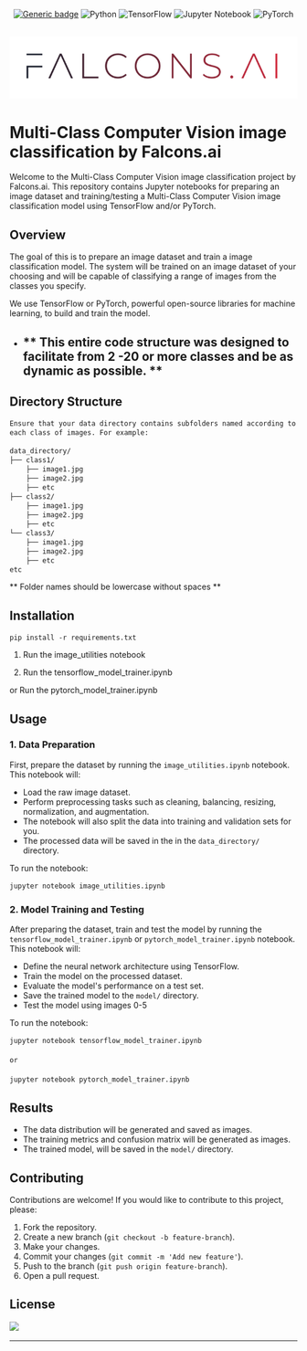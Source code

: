 <div id="top"></div>
<div align="center">

[![Generic badge](https://img.shields.io/badge/FALCONS.AI-Computer_Vision-red.svg)](https://shields.io/)
![Python](https://img.shields.io/badge/python-3670A0?style=for-the-badge&logo=python&logoColor=ffdd54)
![TensorFlow](https://img.shields.io/badge/TensorFlow-%23FF6F00.svg?style=for-the-badge&logo=TensorFlow&logoColor=white)
![Jupyter Notebook](https://img.shields.io/badge/jupyter-%23FA0F00.svg?style=for-the-badge&logo=jupyter&logoColor=white)
![PyTorch](https://img.shields.io/badge/PyTorch-%23EE4C2C.svg?style=for-the-badge&logo=PyTorch&logoColor=white)

</div>



<!-- PROJECT LOGO -->
<br />
<div align="center">
  <a href="https://github.com/mstatt/image_dataset_prep">
    <img src="assets/fai_gradient_logo.png" alt="Logo" >
  </a>
</div>



# Multi-Class Computer Vision image classification by Falcons.ai

Welcome to the Multi-Class Computer Vision image classification project by Falcons.ai. This repository contains Jupyter notebooks for preparing an image dataset and training/testing a Multi-Class Computer Vision image classification model using TensorFlow and/or PyTorch.

## Overview
The goal of this is to prepare an image dataset and train a image classification model. The system will be trained on an image dataset of your choosing and will be capable of classifying a range of images from the classes you specify.

We use TensorFlow or PyTorch, powerful open-source libraries for machine learning, to build and train the model.

- ## ** This entire code structure was designed to facilitate from 2 -20 or more classes and be as dynamic as possible. **

## Directory Structure
```
Ensure that your data directory contains subfolders named according to each class of images. For example:

data_directory/
├── class1/
    ├── image1.jpg
    ├── image2.jpg
    ├── etc
├── class2/
    ├── image1.jpg
    ├── image2.jpg
    ├── etc
└── class3/
    ├── image1.jpg
    ├── image2.jpg
    ├── etc
etc
```
** Folder names should be lowercase without spaces **

## Installation

```
pip install -r requirements.txt
```

1. Run the image_utilities notebook

2. Run the tensorflow_model_trainer.ipynb

  or Run the pytorch_model_trainer.ipynb



## Usage
### 1. Data Preparation
First, prepare the dataset by running the `image_utilities.ipynb` notebook. This notebook will:
- Load the raw image dataset.
- Perform preprocessing tasks such as cleaning, balancing, resizing, normalization, and augmentation.
- The notebook will also split the data into training and validation sets for you.
- The processed data will be saved in the in the `data_directory/` directory.


To run the notebook:
```bash
jupyter notebook image_utilities.ipynb
```

### 2. Model Training and Testing
After preparing the dataset, train and test the model by running the `tensorflow_model_trainer.ipynb` or `pytorch_model_trainer.ipynb` notebook. This notebook will:
- Define the neural network architecture using TensorFlow.
- Train the model on the processed dataset.
- Evaluate the model's performance on a test set.
- Save the trained model to the `model/` directory.
- Test the model using images 0-5

To run the notebook:
```bash
jupyter notebook tensorflow_model_trainer.ipynb

or

jupyter notebook pytorch_model_trainer.ipynb
```

## Results
- The data distribution will be generated and saved as images.
- The training metrics and confusion matrix will be generated as images.
- The trained model, will be saved in the `model/`  directory.

## Contributing
Contributions are welcome! If you would like to contribute to this project, please:
1. Fork the repository.
2. Create a new branch (`git checkout -b feature-branch`).
3. Make your changes.
4. Commit your changes (`git commit -m 'Add new feature'`).
5. Push to the branch (`git push origin feature-branch`).
6. Open a pull request.

<!-- LICENSE -->
## License

![](https://img.shields.io/badge/License-MIT-blue)


---
